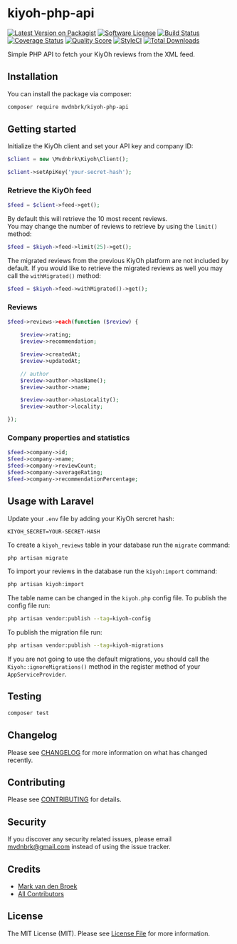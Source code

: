 # kiyoh-php-api

[![Latest Version on Packagist][ico-version]][link-packagist]
[![Software License][ico-license]](LICENSE.md)
[![Build Status][ico-travis]][link-travis]
[![Coverage Status][ico-scrutinizer]][link-scrutinizer]
[![Quality Score][ico-code-quality]][link-code-quality]
[![StyleCI][ico-style-ci]][link-style-ci]
[![Total Downloads][ico-downloads]][link-downloads]

Simple PHP API to fetch your KiyOh reviews from the XML feed.

## Installation

You can install the package via composer:

```bash
composer require mvdnbrk/kiyoh-php-api
```

## Getting started

Initialize the KiyOh client and set your API key and company ID:

``` php
$client = new \Mvdnbrk\Kiyoh\Client();

$client->setApiKey('your-secret-hash');
```

### Retrieve the KiyOh feed

```php
$feed = $client->feed->get();
```

By default this will retrieve the 10 most recent reviews.  
You may change the number of reviews to retrieve by using the `limit()` method:

```php
$feed = $kiyoh->feed->limit(25)->get();
```

The migrated reviews from the previous KiyOh platform are not included by default.
If you would like to retrieve the migrated reviews as well you may call the `withMigrated()` method:

```php
$feed = $kiyoh->feed->withMigrated()->get();
```

### Reviews

```php
$feed->reviews->each(function ($review) {

    $review->rating;
    $review->recommendation;

    $review->createdAt;
    $review->updatedAt;

    // author
    $review->author->hasName();
    $review->author->name;

    $review->author->hasLocality();
    $review->author->locality;

});
```

### Company properties and statistics
```php
$feed->company->id;
$feed->company->name;
$feed->company->reviewCount;
$feed->company->averageRating;
$feed->company->recommendationPercentage;
```

## Usage with Laravel

Update your `.env` file by adding your KiyOh sercret hash:

```
KIYOH_SECRET=YOUR-SECRET-HASH
```

To create a `kiyoh_reviews` table in your database run the `migrate` command:

```bash
php artisan migrate
```

To import your reviews in the database run the `kiyoh:import` command:

```bash
php artisan kiyoh:import
```

The table name can be changed in the `kiyoh.php` config file.
To publish the config file run:

```bash
php artisan vendor:publish --tag=kiyoh-config
```

To publish the migration file run:

```bash
php artisan vendor:publish --tag=kiyoh-migrations
```

If you are not going to use the default migrations, you should call the `Kiyoh::ignoreMigrations()` method in the register method of your `AppServiceProvider`. 

## Testing

``` bash
composer test
```
## Changelog

Please see [CHANGELOG](CHANGELOG.md) for more information on what has changed recently.

## Contributing

Please see [CONTRIBUTING](CONTRIBUTING.md) for details.

## Security

If you discover any security related issues, please email mvdnbrk@gmail.com instead of using the issue tracker.

## Credits

- [Mark van den Broek](https://github.com/mvdnbrk)
- [All Contributors](../../contributors)

## License

The MIT License (MIT). Please see [License File](LICENSE.md) for more information.

[ico-version]: https://img.shields.io/packagist/v/mvdnbrk/kiyoh-php-api.svg?style=flat-square
[ico-license]: https://img.shields.io/badge/license-MIT-brightgreen.svg?style=flat-square
[ico-travis]: https://img.shields.io/travis/mvdnbrk/kiyoh-php-api/master.svg?style=flat-square
[ico-scrutinizer]: https://img.shields.io/scrutinizer/coverage/g/mvdnbrk/kiyoh-php-api.svg?style=flat-square
[ico-code-quality]: https://img.shields.io/scrutinizer/g/mvdnbrk/kiyoh-php-api.svg?style=flat-square
[ico-downloads]: https://img.shields.io/packagist/dt/mvdnbrk/kiyoh-php-api.svg?style=flat-square
[ico-style-ci]: https://styleci.io/repos/72292364/shield?branch=master

[link-packagist]: https://packagist.org/packages/mvdnbrk/kiyoh-php-api
[link-travis]: https://travis-ci.org/mvdnbrk/kiyoh-php-api
[link-scrutinizer]: https://scrutinizer-ci.com/g/mvdnbrk/kiyoh-php-api/code-structure
[link-code-quality]: https://scrutinizer-ci.com/g/mvdnbrk/kiyoh-php-api
[link-downloads]: https://packagist.org/packages/mvdnbrk/kiyoh-php-api
[link-author]: https://github.com/mvdnbrk
[link-contributors]: ../../contributors
[link-style-ci]: https://styleci.io/repos/168866337
